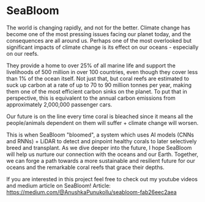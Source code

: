 # SeaBloom

The world is changing rapidly, and not for the better. Climate change has become one of the most pressing issues facing our planet today, and the consequences are all around us. Perhaps one of the most overlooked but significant impacts of climate change is its effect on our oceans - especially on our reefs.

They provide a home to over 25% of all marine life and support the livelihoods of 500 million in over 100 countries, even though they cover less than 1% of the ocean itself. Not just that, but coral reefs are estimated to suck up carbon at a rate of up to 70 to 90 million tonnes per year, making them one of the most efficient carbon sinks on the planet. To put that in perspective, this is equivalent to the annual carbon emissions from approximately 2,000,000 passenger cars.

Our future is on the line every time coral is bleached since it means all the people/animals dependent on them will suffer + climate change will worsen.

This is when SeaBloom "bloomed", a system which uses AI models (CNNs and RNNs) + LiDAR to detect and pinpoint healthy corals to later selectively breed and transplant. As we dive deeper into the future, I hope SeaBloom will help us nurture our connection with the oceans and our Earth. Together, we can forge a path towards a more sustainable and resilient future for our oceans and the remarkable coral reefs that grace their depths.

If you are interested in this project feel free to check out my youtube videos and medium article on SeaBloom! Article: https://medium.com/@AnushkaPunukollu/seabloom-fab26eec2aea
